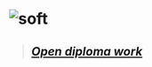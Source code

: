 # ![soft](https://capsule-render.vercel.app/api?type=soft&color=f5f5f5&text=Diploma&fontSize=50&animation=twinkling)

<!--start-->
>## __*[Open diploma work](https://docs.google.com/document/d/1KnMFfuPyE1DssiOghUIDLP3gHXVCEM9j8PzF8WBSqro/edit?usp=sharing)*__
<!--end-->
